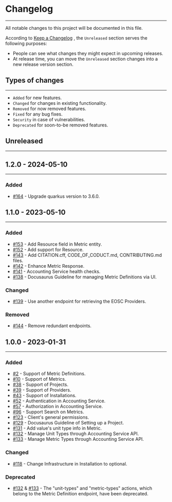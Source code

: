 # Changelog

---

All notable changes to this project will be documented in this file.

According to [Keep a Changelog](https://keepachangelog.com/en/1.0.0/) , the `Unreleased` section serves the following purposes:

-   People can see what changes they might expect in upcoming releases.
-   At release time, you can move the `Unreleased` section changes into a new release version section.

## Types of changes

---

-   `Added` for new features.
-   `Changed` for changes in existing functionality.
-   `Removed` for now removed features.
-   `Fixed` for any bug fixes.
-   `Security` in case of vulnerabilities.
-   `Deprecated` for soon-to-be removed features.

## Unreleased

---

## 1.2.0 - 2024-05-10

---

### Added

-   [#164](https://github.com/ARGOeu/argo-accounting/pull/164) - Upgrade quarkus version to 3.6.0.

## 1.1.0 - 2023-05-10

---

### Added

-   [#153](https://github.com/ARGOeu/argo-accounting/pull/153) - Add Resource field in Metric entity.
-   [#152](https://github.com/ARGOeu/argo-accounting/pull/152) - Add support for Resource.
-   [#143](https://github.com/ARGOeu/argo-accounting/pull/143) - Add CITATION.cff, CODE_OF_CODUCT.md, CONTRIBUTING.md files.
-   [#142](https://github.com/ARGOeu/argo-accounting/pull/142) - Enhance Metric Response.
-   [#141](https://github.com/ARGOeu/argo-accounting/pull/141) - Accounting Service health checks.
-   [#138](https://github.com/ARGOeu/argo-accounting/pull/138) - Docusaurus Guideline for managing Metric Definitions via UI.

### Changed

-   [#139](https://github.com/ARGOeu/argo-accounting/pull/139) - Use another endpoint for retrieving the EOSC Providers.

### Removed

-   [#144](https://github.com/ARGOeu/argo-accounting/pull/144) - Remove redundant endpoints.


## 1.0.0 - 2023-01-31

---

### Added

-   [#2](https://github.com/ARGOeu/argo-accounting/pull/2)     - Support of Metric Definitions.
-   [#10](https://github.com/ARGOeu/argo-accounting/pull/10)   - Support of Metrics.
-   [#38](https://github.com/ARGOeu/argo-accounting/pull/38)   - Support of Projects.
-   [#39](https://github.com/ARGOeu/argo-accounting/pull/39)   - Support of Providers.
-   [#43](https://github.com/ARGOeu/argo-accounting/pull/43)   - Support of Installations.
-   [#52](https://github.com/ARGOeu/argo-accounting/pull/52)   - Authentication in Accounting Service.
-   [#57](https://github.com/ARGOeu/argo-accounting/pull/57)   - Authorization in Accounting Service.
-   [#96](https://github.com/ARGOeu/argo-accounting/pull/96)   - Support Search on Metrics.     
-   [#123](https://github.com/ARGOeu/argo-accounting/pull/123) - Client's general permissions.
-   [#129](https://github.com/ARGOeu/argo-accounting/pull/129) - Docusaurus Guideline of Setting up a Project.
-   [#131](https://github.com/ARGOeu/argo-accounting/pull/131) - Add value's unit type info in Metric.
-   [#132](https://github.com/ARGOeu/argo-accounting/pull/132) - Manage Unit Types through Accounting Service API.
-   [#133](https://github.com/ARGOeu/argo-accounting/pull/133) - Manage Metric Types through Accounting Service API.
  
### Changed

-   [#118](https://github.com/ARGOeu/argo-accounting/pull/118) - Change Infrastructure in Installation to optional.
  
### Deprecated

-   [#132](https://github.com/ARGOeu/argo-accounting/pull/132) & [#133](https://github.com/ARGOeu/argo-accounting/pull/133) - The "unit-types" and "metric-types" actions, which belong to the Metric Definition endpoint, have been deprecated.